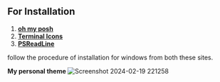 ## For Installation
1. [**oh my posh**](https://ohmyposh.dev/docs/)
2. [**Terminal Icons**](https://github.com/devblackops/Terminal-Icons)
3. [**PSReadLine**](https://github.com/PowerShell/PSReadLine)

follow the procedure of installation for windows from both these sites.

**My personal theme**
![Screenshot 2024-02-19 221258](https://github.com/arg387/windows-terminal-settings/assets/84933329/e2df96cd-3369-482f-8bc6-aef7dbb675ba)



